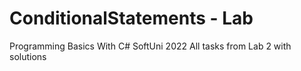 # ConditionalStatements - Lab
Programming Basics With C# SoftUni 2022 
All tasks from Lab 2 with solutions
